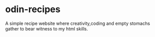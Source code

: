 # odin-recipes
A simple recipe website where creativity,coding and empty stomachs gather to bear witness to my html skills.